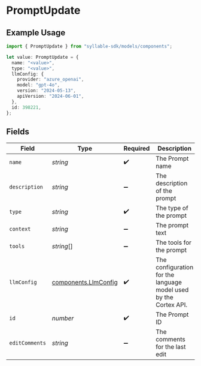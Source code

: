 # PromptUpdate

## Example Usage

```typescript
import { PromptUpdate } from "syllable-sdk/models/components";

let value: PromptUpdate = {
  name: "<value>",
  type: "<value>",
  llmConfig: {
    provider: "azure_openai",
    model: "gpt-4o",
    version: "2024-05-13",
    apiVersion: "2024-06-01",
  },
  id: 398221,
};
```

## Fields

| Field                                                            | Type                                                             | Required                                                         | Description                                                      |
| ---------------------------------------------------------------- | ---------------------------------------------------------------- | ---------------------------------------------------------------- | ---------------------------------------------------------------- |
| `name`                                                           | *string*                                                         | :heavy_check_mark:                                               | The Prompt name                                                  |
| `description`                                                    | *string*                                                         | :heavy_minus_sign:                                               | The description of the prompt                                    |
| `type`                                                           | *string*                                                         | :heavy_check_mark:                                               | The type of the prompt                                           |
| `context`                                                        | *string*                                                         | :heavy_minus_sign:                                               | The prompt text                                                  |
| `tools`                                                          | *string*[]                                                       | :heavy_minus_sign:                                               | The tools for the prompt                                         |
| `llmConfig`                                                      | [components.LlmConfig](../../models/components/llmconfig.md)     | :heavy_check_mark:                                               | The configuration for the language model used by the Cortex API. |
| `id`                                                             | *number*                                                         | :heavy_check_mark:                                               | The Prompt ID                                                    |
| `editComments`                                                   | *string*                                                         | :heavy_minus_sign:                                               | The comments for the last edit                                   |